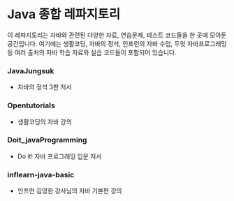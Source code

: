 # Java 종합 레파지토리

이 레파지토리는 자바와 관련된 다양한 자료, 연습문제, 테스트 코드들을 한 곳에 모아둔 공간입니다.
여기에는 생활코딩, 자바의 정석, 인프런의 자바 수업, 두잇 자바프로그래밍 등 여러 출처의 자바 학습 자료와 실습 코드들이 포함되어 있습니다.


### JavaJungsuk
- 자바의 정석 3판 저서

### Opentutorials
- 생활코딩의 자바 강의

### Doit_javaProgramming
- Do it! 자바 프로그래밍 입문 저서
  
### inflearn-java-basic
- 인프런 김영한 강사님의 자바 기본편 강의
